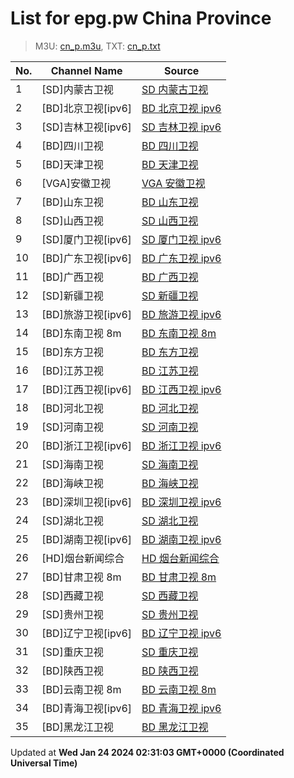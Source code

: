 # List for **epg.pw China Province**

> M3U: [cn_p.m3u](/cn_p.m3u), TXT: [cn_p.txt](/txt/cn_p.txt)

| No.  | Channel Name | Source |
| --- | ------------ | --- |
| 1 | [SD]内蒙古卫视 | [SD 内蒙古卫视](https://epg.pw/stream/198b7f254d7c0007c10522bdd003db9a5a4940ded56f9f3d997f876f1fb069f8.ctv) |
| 2 | [BD]北京卫视[ipv6] | [BD 北京卫视 ipv6](https://epg.pw/stream/ed16a4cd210c9f9d6204ddc6fb5def63a1c54b60114fb61679e61363edea068b.m3u8) |
| 3 | [SD]吉林卫视[ipv6] | [SD 吉林卫视 ipv6](https://epg.pw/stream/20ec706dec67b36d8bd933921ddc77d953bdbb5db85ceb51b4235469b7fa23b2.m3u8) |
| 4 | [BD]四川卫视 | [BD 四川卫视](https://epg.pw/stream/c1d7aa9fdbe369ae7c3242d0dade547b7987e1e37e7e2098a45e794c3296f862.m3u8) |
| 5 | [BD]天津卫视 | [BD 天津卫视](https://epg.pw/stream/5130db2a0db7213cccda6a66743eccb8ca7db6b5b8c54e87636fdd0b694ce979.m3u8) |
| 6 | [VGA]安徽卫视 | [VGA 安徽卫视](https://epg.pw/stream/80d1988862ff0162fdab6745b126a3a69d563855cbc5df750cd96b6424ea16a1.m3u8) |
| 7 | [BD]山东卫视 | [BD 山东卫视](https://epg.pw/stream/4a343c7c4de4157d46c357cae28382364d74d1884942cf09bd212bfce4beeb7b.ctv) |
| 8 | [SD]山西卫视 | [SD 山西卫视](https://epg.pw/stream/2f538e8c3c3dc60b99799fb3331f5f05b5a9c3c574544b4178a57a7de78f6884.m3u8) |
| 9 | [SD]厦门卫视[ipv6] | [SD 厦门卫视 ipv6](https://epg.pw/stream/323e6ce17313134e899100bd11b4029fdc609e7539e22465f60470841b30fae0.m3u8) |
| 10 | [BD]广东卫视[ipv6] | [BD 广东卫视 ipv6](https://epg.pw/stream/79202aa439fc4fb94a8304f8608737f7cff1626f2b42aa6d5552ecfc2bcacbaf.m3u8) |
| 11 | [BD]广西卫视 | [BD 广西卫视](https://epg.pw/stream/3899ee96bfc51a8e53baa9d48c86b9b9a52907112fffcb33e94df2c05cc02d3c.m3u8) |
| 12 | [SD]新疆卫视 | [SD 新疆卫视](https://epg.pw/stream/369d82e2913254f5a712ca6bcb0931176462d5a46be06f9771cdcf93f7f35cdb.m3u8) |
| 13 | [BD]旅游卫视[ipv6] | [BD 旅游卫视 ipv6](https://epg.pw/stream/2b5fa28ebe09f182553d1ac10a65433c641f5c09e4595f094694a03d0e378566.m3u8) |
| 14 | [BD]东南卫视 8m | [BD 东南卫视 8m](https://epg.pw/stream/209b2188e0e83ed5efe95e318977984da0452bdc2928cec45855a5ace66c9f3b.ctv) |
| 15 | [BD]东方卫视 | [BD 东方卫视](https://epg.pw/stream/636d16f50c8d96b05c6c11994cc91e361e669419cee31b183d4568b76f288d08.ctv) |
| 16 | [BD]江苏卫视 | [BD 江苏卫视](https://epg.pw/stream/8803542d7a49d90fc141b3373ac76d8caca473c22cd4e19370f290989600b03f.m3u8) |
| 17 | [BD]江西卫视[ipv6] | [BD 江西卫视 ipv6](https://epg.pw/stream/712a9501771f77767d38d69d884e87056ee0cb44e57bb3f4e75f50d3d0ab05fb.m3u8) |
| 18 | [BD]河北卫视 | [BD 河北卫视](https://epg.pw/stream/49b81228eb02073791ce98fbba2fbd077663e55bc903daf2faa35d18705df6f4.ctv) |
| 19 | [SD]河南卫视 | [SD 河南卫视](https://epg.pw/stream/ea842ab34e6da31e0eae5bd8be6c4b7d67f0b0c214efaca7ff2c5a1718f7fe55.m3u8) |
| 20 | [BD]浙江卫视[ipv6] | [BD 浙江卫视 ipv6](https://epg.pw/stream/52e4843605cfcef08b1f545c6196ae40253869e76a0f398e617fe35a0b8e9576.m3u8) |
| 21 | [SD]海南卫视 | [SD 海南卫视](https://epg.pw/stream/55e62d831217f1412d58379dd9b23176a814d8d68d681e96be98fdd0d13e8949.m3u8) |
| 22 | [BD]海峡卫视 | [BD 海峡卫视](https://epg.pw/stream/1d158fe4ef032b1ca0296ad7699ac4db2a6f32f6dee55188d716b972d35dff62.ctv) |
| 23 | [BD]深圳卫视[ipv6] | [BD 深圳卫视 ipv6](https://epg.pw/stream/d379428ff38217ba5212dcd1949647ac1e4382f306b14a380bf60b7b056b4a2b.m3u8) |
| 24 | [SD]湖北卫视 | [SD 湖北卫视](https://epg.pw/stream/95a48ba741cb55df727c504cdfd501c65310a9ad60fdcdbb36ad8277d5790f27.m3u8) |
| 25 | [BD]湖南卫视[ipv6] | [BD 湖南卫视 ipv6](https://epg.pw/stream/e3f708008227adae9dd6b75d1d058733571482c88266f59a1b7a2fff8ad0807c.m3u8) |
| 26 | [HD]烟台新闻综合 | [HD 烟台新闻综合](https://epg.pw/stream/4fbcd538c44b23d63f3c88bba1e939cee177a31f2e33c6501753192885716b62.m3u8) |
| 27 | [BD]甘肃卫视 8m | [BD 甘肃卫视 8m](https://epg.pw/stream/f0e918a10b85b34b797c05928c80d8aeaf2157d39fcc4b2300a005ef0ae3bd84.ctv) |
| 28 | [SD]西藏卫视 | [SD 西藏卫视](https://epg.pw/stream/cfce8c7266926f66e4c9f1e47e1838772aba6fe9fc594f2b19456351b1f91126.m3u8) |
| 29 | [SD]贵州卫视 | [SD 贵州卫视](https://epg.pw/stream/cc54b485fc3912265c9dbb24fe2b6d1ba2b65412d0ff45b904bc4d53ea02bf67.m3u8) |
| 30 | [BD]辽宁卫视[ipv6] | [BD 辽宁卫视 ipv6](https://epg.pw/stream/4fa75925fb00aa051c6819346628eb0cd8bafd14f8231c9166b8a5209111db07.m3u8) |
| 31 | [SD]重庆卫视 | [SD 重庆卫视](https://epg.pw/stream/ab652effca726310b82c8a321edfa861029f896ef612cbed788dd4c907c075aa.m3u8) |
| 32 | [BD]陕西卫视 | [BD 陕西卫视](https://epg.pw/stream/b112c2621ba53dd3ef6c71d7014c9ff169d2dda3727b4e944ce6d328bda92cbf.m3u8) |
| 33 | [BD]云南卫视 8m | [BD 云南卫视 8m](https://epg.pw/stream/4eda9d88512662741a735985c20d34918a80cfe9ed68000cb52f0dff670f9638.ctv) |
| 34 | [BD]青海卫视[ipv6] | [BD 青海卫视 ipv6](https://epg.pw/stream/baf5e50a17f574f86c96810d5d2eebbbc3570ca5f5a35d953837040845c89726.m3u8) |
| 35 | [BD]黑龙江卫视 | [BD 黑龙江卫视](https://epg.pw/stream/bba30e5caaeffff57cecd7e3145d77937bb135028de2be19ffe2f644858124ca.ctv) |

Updated at **Wed Jan 24 2024 02:31:03 GMT+0000 (Coordinated Universal Time)**
